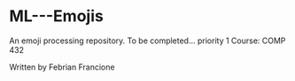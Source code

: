 # ML---Emojis

An emoji processing repository. To be completed...
priority 1
Course: COMP 432

Written by Febrian Francione
